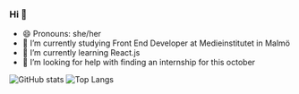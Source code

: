 ### Hi 👋



- 😄 Pronouns: she/her
- 🔭 I’m currently studying Front End Developer at Medieinstitutet in Malmö
- 🌱 I’m currently learning React.js
- 🤔 I’m looking for help with finding an internship for this october

![GitHub stats](https://github-readme-stats.vercel.app/api?username=bebegom&show_icons=true&theme=omni)
![Top Langs](https://github-readme-stats.vercel.app/api/top-langs/?username=bebegom&theme=omni)


<!--
- 💬 Ask me about ... Anything!
- 👯 I’m looking to collaborate on ...
- 📫 How to reach me: ...

- ⚡ Fun fact: ...
-->

